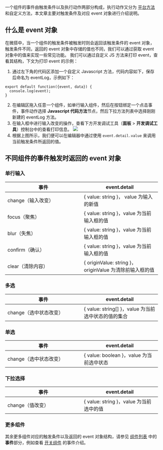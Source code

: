 一个组件的事件由触发条件以及执行动作两部分构成，执行动作又分为 [平台方法](https://cloud.tencent.com/document/product/1301/61120) 和自定义方法，本文章主要对触发条件及对应 event 对象进行介绍说明。


## 什么是 event 对象
在微搭中，当一个组件的触发条件被触发时则会返回该触发条件的 event 对象，触发条件不同，返回的 event 对象中存储的值也不同，我们可以通过获取 event 对象中的值来实现一些常见功能。
我们可以通过自定义 JS 方法来打印 event，查看其结构，下文为打印 event 的示例：
1. 通过左下角的代码区添加一个自定义 Javascript 方法，代码内容如下，保存后命名为 eventLog，示例如下：
```
export default function({event, data}) {
  console.log(event);
}
```
2. 在编辑区拖入任意一个组件，如单行输入组件，然后在按钮绑定一个点击事件，事件动作选择 **Javascript 代码方法**节点，然后下拉方法列表中选择刚刚新建的 eventLog 方法。
3. 在输入框中进行输入改变的操作，查看下方开发调试工具（**面板** > **开发调试工具**）控制台中的查看打印信息。
![](https://files.mdnice.com/user/39160/f58718ef-6586-4685-9044-7c1cecd93ef3.png)
4. 根据上图所示，我们便可以在编辑器中通过使用 `event.detail.value` 来调用当前触发条件所返回的值。


## 不同组件的事件触发时返回的 event 对象

### 单行输入
<table>
<thead>
<tr><th style = "width:50%">事件</th>
<th>event.detail</th>
</tr>
</thead>
<tbody>
<tr><td>change（输入改变）</td>
<td>{ value: string }， value 为输入的新值</td>
</tr>
<tr>
<td>focus（聚焦）</td>
<td>{ value: string }，value 为当前输入框的值</td>
</tr>
<tr>
<td>blur（失焦）</td>
<td>{ value: string }，value 为当前输入框的值</td>
</tr>
<tr>
<td>confirm（确认）</td>
<td>{ value: string }，value 为当前输入框的值</td>
</tr>
<tr>
<td>clear（清除内容）</td>
<td>{ originValue: string }，originValue 为清除前输入框的值</td>
</tr>
</tbody>
</table>


###  多选
<table>
<thead>
<tr>
<th style = "width:50%">事件</th>
<th>event.detail</th>
</tr>
</thead>
<tbody>
<tr>
<td>change（选中状态改变）</td>
<td>{ value: string[] }，value 为当前选中状态的值的集合</td>
</tr>
</tbody>
</table>

### 单选
<table>
<thead>
<tr><th style = "width:50%">事件</th>
<th>event.detail</th>
</tr>
</thead>
<tbody>
<tr>
<td>change（选中状态改变）</td>
<td>{ value: boolean }，value 为当前选中状态</td>
</tr>
</tbody>
</table>

### 下拉选择
<table>
<thead>
<tr><th style = "width:50%">事件</th>
<th>event.detail</th>
</tr>
</thead>
<tbody>
<tr>
<td>change（值改变）</td>
<td>{ value: string }，value 为当前选中的值</td>
</tr>
</tbody>
</table>

### 更多组件
其余更多组件对应的触发条件以及返回的 event 对象结构，请参见 [组件列表](https://docs.cloudbase.net/lowcode/components/) 中的**事件**部分，例如查看 [开关组件](https://docs.cloudbase.net/lowcode/components/wedaUI/src/docs/compsdocs/form/WdSwitch#%E4%BA%8B%E4%BB%B6) 的事件介绍。
